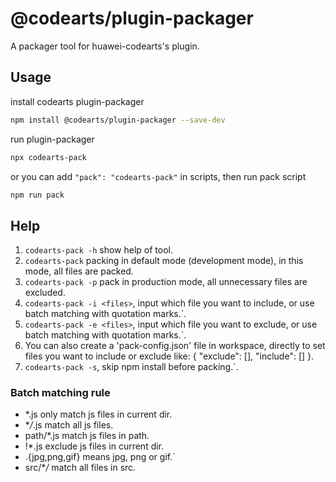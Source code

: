 # @codearts/plugin-packager

A packager tool for huawei-codearts's plugin.

## Usage

install codearts plugin-packager

```bash
npm install @codearts/plugin-packager --save-dev
```

run plugin-packager

```bash
npx codearts-pack
```

or you can add `"pack": "codearts-pack"` in scripts, then run pack script

```bash
npm run pack
```

## Help

1. `codearts-pack -h` show help of tool.
2. `codearts-pack` packing in default mode (development mode), in this mode, all files are packed.
3. `codearts-pack -p` pack in production mode, all unnecessary files are excluded.
4. `codearts-pack -i <files>`, input which file you want to include, or use batch matching with quotation marks.`.
5. `codearts-pack -e <files>`, input which file you want to exclude, or use batch matching with quotation marks.`.
6. You can also create a 'pack-config.json' file in workspace, directly to set files you want to include or exclude like: { "exclude": [], "include": [] }.
7. `codearts-pack -s`, skip npm install before packing.`.

### Batch matching rule

-   \*.js only match js files in current dir.
-   \*_/_.js match all js files.
-   path/\*.js match js files in path.
-   !\*.js exclude js files in current dir.
-   .{jpg,png,gif} means jpg, png or gif.`
-   src/\*_/_ match all files in src.
